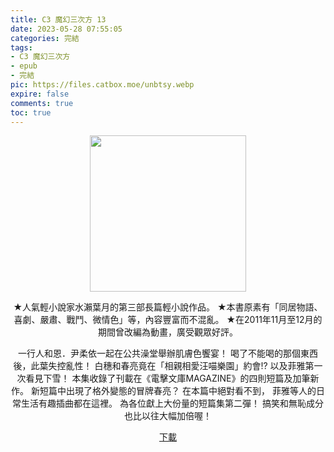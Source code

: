 ```yaml
---
title: C3 魔幻三次方 13
date: 2023-05-28 07:55:05
categories: 完結
tags:
- C3 魔幻三次方
- epub
- 完結
pic: https://files.catbox.moe/unbtsy.webp
expire: false
comments: true
toc: true
---
```


<div style="text-align:center" class="kratos-post-content">

<img width="250px" src="https://files.catbox.moe/unbtsy.webp">

<p>
★人氣輕小說家水瀨葉月的第三部長篇輕小說作品。 
★本書原素有「同居物語、喜劇、嚴肅、戰鬥、微情色」等，內容豐富而不混亂。
★在2011年11月至12月的期間曾改編為動畫，廣受觀眾好評。

一行人和恩．尹柔依一起在公共澡堂舉辦肌膚色饗宴！
喝了不能喝的那個東西後，此葉失控亂性！
白穗和春亮竟在「相親相愛汪喵樂園」約會!?
以及菲雅第一次看見下雪！
本集收錄了刊載在《電擊文庫MAGAZINE》的四則短篇及加筆新作。
新短篇中出現了格外變態的冒牌春亮？
在本篇中絕對看不到，
菲雅等人的日常生活有趣插曲都在這裡。
為各位獻上大份量的短篇集第二彈！
搞笑和無恥成分也比以往大幅加倍喔！
</p>

<p>
<a href="https://epubdatabase.azurewebsites.net/EBOOKS/EPUB/完結/C³ -魔幻三次方-/C³ -魔幻三次方- 13.epub?download=1">下載</a>
</p>

</div>